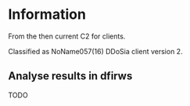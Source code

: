 # Information

From the then current C2 for clients.

Classified as NoName057(16) DDoSia client version 2.

## Analyse results in dfirws

TODO
